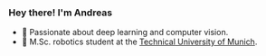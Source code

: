 ### Hey there! I'm Andreas 

* :telescope: Passionate about deep learning and computer vision.
* :robot: M.Sc. robotics student at the [Technical University of Munich](https://www.tum.de/en/).
